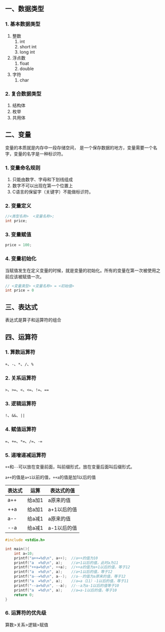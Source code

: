 ## 一、数据类型

### 1. 基本数据类型

1. 整数
     1. int
     2. short int
     3. long int
2. 浮点数
    1. float
    2. double 
3. 字符
    1. char

### 2. 复合数据类型

1. 结构体
2. 枚举
3. 共用体

## 二、变量

变量的本质就是内存中一段存储空间， 是一个保存数据的地方，变量需要一个名字，变量的名字是一种标识符。 

### 1. 变量命名规则

1. 只能由数字、字母和下划线组成
2. 数字不可以出现在第一个位置上
3. C语言的保留字（关键字）不能做标识符。

### 2. 变量定义

```c
//<类型名称>  <变量名称>;
int price;
```

### 3. 变量赋值

```c
price = 100;
```

### 4. 变量初始化

当赋值发生在定义变量的时候，就是变量的初始化。所有的变量在第一次被使用之前应该被赋值一次。 

```c
// <变量类型> <变量名称> = <初始值>
int price = 0
```

## 三、表达式

 表达式是算子和运算符的组合 

## 四、运算符

### 1. 算数运算符

`+`、`-`、`*`、`/`、`%`

### 2. 关系运算符

`>`、`>=`、`<`、`<=`、`!=`、`==`

### 3. 逻辑运算符

`!`、`&&`、`||`

### 4. 赋值运算符

`=`、`+=`、`*=`、`/=`、`-=`

### 5. 递增递减运算符

`++`和`--`可以放在变量前面，叫前缀形式，放在变量后面叫后缀形式。

`a++`的值是`a+1`以前的值，`++a`的值是加1以后的值

| 表达式 | 运算   | 表达式的值  |
| ------ | ------ | ----------- |
| a++    | 给a加1 | a原来的值   |
| ++a    | 给a加1 | a+1以后的值 |
| a-\-   | 给a减1 | a原来的值   |
| -\-a   | 给a减1 | a-1以后的值 |

```c
#include <stdio.h>

int main(){
    int a=10;
    printf("a++=%d\n", a++);  //a++的值为10
    printf("a  =%d\n", a);    //a+1以后的值，此时a为11
    printf("++a=%d\n", ++a);  //++a的值为a+1以后的值，等于12
    printf("a  =%d\n", a);    //a+1以后的值，等于12
    printf("a--=%d\n", a--);  //a--的值为a原来的值，等于12
    printf("a  =%d\n", a);    //a=a（11）-1以后的值，等于11
    printf("--a=%d\n", --a);  //--a为a-1以后的值等于10
    printf("a  =%d\n", a);    //a=a-1以后的值，等于10
    return 0;
}
```

### 6. 运算符的优先级

算数>关系>逻辑>赋值